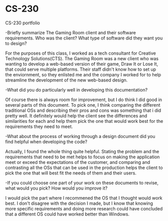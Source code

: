 # CS-230
CS-230 portfolio

-Briefly summarize The Gaming Room client and their software requirements. Who was the client? What type of software did they want you to design?

For the purposes of this class, I worked as a tech consultant for Creative Technology Solutions(CTS). The Gaming Room was a new client who was wanting to develop a web-based version of their game, Draw It or Lose It, that could serve multiple platforms. Their staff didn't know how to set up the enviornment, so they enlisted me and the company I worked for to help streamline the development of the new web-based design.

-What did you do particularly well in developing this documentation?

Of course there is always room for improvement, but I do think I did good in several parts of this document. To pick one, I think comparing the different traditional OSs and describing their pros and cons was something that i did pretty well. It definitely would help the client see the differences and similarities for each and help them pick the one that would work best for the requirements they need to meet.

-What about the process of working through a design document did you find helpful when developing the code?

Actually, I found the whole thing quite helpful. Stating the problem and the requirements that need to be met helps to focus on making the application meet or exceed the expectations of the customer, and comparing and contrasting all the OSs that can be used in the production helps the client to pick the one that will best fit the needs of them and their users.

-If you could choose one part of your work on these documents to revise, what would you pick? How would you improve it?

I would pick the part where I recommened the OS that I thought would work best. I don't disagree with the decision I made, but I know that knowing more specific requirements and doing more research could have concluded that a different OS could have worked better than Windows.
